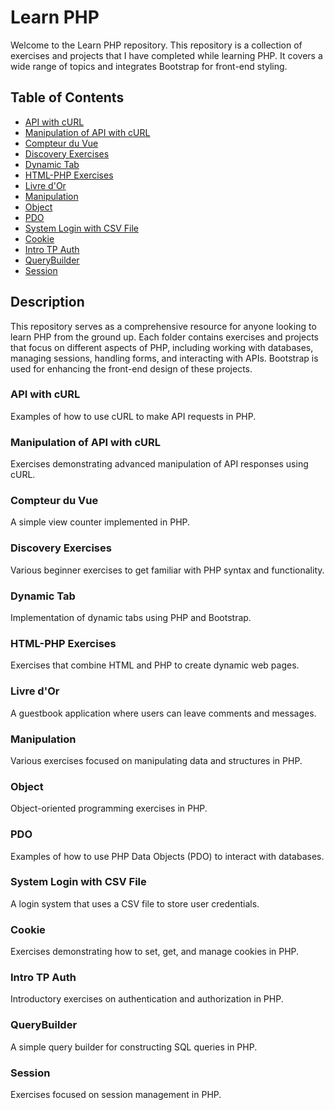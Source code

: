 # Learn PHP

Welcome to the Learn PHP repository. This repository is a collection of exercises and projects that I have completed while learning PHP. It covers a wide range of topics and integrates Bootstrap for front-end styling.

## Table of Contents

- [API with cURL](#api-with-curl)
- [Manipulation of API with cURL](#manipulation-of-api-with-curl)
- [Compteur du Vue](#compteur-du-vue)
- [Discovery Exercises](#discovery-exercises)
- [Dynamic Tab](#dynamic-tab)
- [HTML-PHP Exercises](#html-php-exercises)
- [Livre d'Or](#livre-dor)
- [Manipulation](#manipulation)
- [Object](#object)
- [PDO](#pdo)
- [System Login with CSV File](#system-login-with-csv-file)
- [Cookie](#cookie)
- [Intro TP Auth](#intro-tp-auth)
- [QueryBuilder](#querybuilder)
- [Session](#session)

## Description

This repository serves as a comprehensive resource for anyone looking to learn PHP from the ground up. Each folder contains exercises and projects that focus on different aspects of PHP, including working with databases, managing sessions, handling forms, and interacting with APIs. Bootstrap is used for enhancing the front-end design of these projects.

### API with cURL

Examples of how to use cURL to make API requests in PHP.

### Manipulation of API with cURL

Exercises demonstrating advanced manipulation of API responses using cURL.

### Compteur du Vue

A simple view counter implemented in PHP.

### Discovery Exercises

Various beginner exercises to get familiar with PHP syntax and functionality.

### Dynamic Tab

Implementation of dynamic tabs using PHP and Bootstrap.

### HTML-PHP Exercises

Exercises that combine HTML and PHP to create dynamic web pages.

### Livre d'Or

A guestbook application where users can leave comments and messages.

### Manipulation

Various exercises focused on manipulating data and structures in PHP.

### Object

Object-oriented programming exercises in PHP.

### PDO

Examples of how to use PHP Data Objects (PDO) to interact with databases.

### System Login with CSV File

A login system that uses a CSV file to store user credentials.

### Cookie

Exercises demonstrating how to set, get, and manage cookies in PHP.

### Intro TP Auth

Introductory exercises on authentication and authorization in PHP.

### QueryBuilder

A simple query builder for constructing SQL queries in PHP.

### Session

Exercises focused on session management in PHP.
